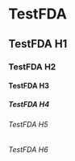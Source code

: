 # TestFDA
## TestFDA H1
### TestFDA H2
#### TestFDA H3
##### TestFDA H4
###### TestFDA H5
###### TestFDA H6
